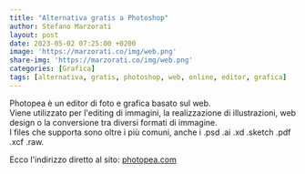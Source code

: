 ```yaml
---
title: "Alternativa gratis a Photoshop"
author: Stefano Marzorati
layout: post
date: 2023-05-02 07:25:00 +0200
image: 'https://marzorati.co/img/web.png'
share-img: 'https://marzorati.co/img/web.png'
categories: [Grafica]
tags: [alternativa, gratis, photoshop, web, online, editor, grafica]
---
```

Photopea è un editor di foto e grafica basato sul web.   
Viene utilizzato per l'editing di immagini, la realizzazione di illustrazioni, web design o la conversione tra diversi formati di immagine.   
I files che supporta sono oltre i più comuni, anche i .psd .ai .xd .sketch .pdf .xcf .raw.

Ecco l'indirizzo diretto al sito: <a href="https://www.photopea.com/" target="_blank">photopea.com</a>   